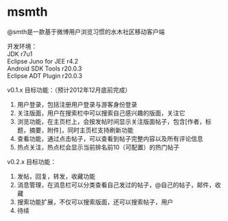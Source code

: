 msmth
=====

@smth是一款基于微博用户浏览习惯的水木社区移动客户端

开发环境：  
JDK r7u1  
Eclipse Juno for JEE r4.2   
Android SDK Tools r20.0.3   
Eclipse ADT Plugin r20.0.3  

v0.1.x 目标功能：（预计2012年12月底前完成）  

1. 用户登录，包括注册用户登录与游客身份登录  
2. 关注版面，用户在搜索栏中可以搜索自己感兴趣的版面，关注它  
3. 浏览功能，在主页栏上，会按发帖时间显示关注版面帖子，包含[作者，标题，摘要，附件]，同时主页栏支持刷新功能  
3. 查看功能，通过点击帖子，可以查看到帖子完整内容以及所有评论信息  
4. 热点关注，热点栏会显示当前排名前10（可配置）的热门帖子  

v0.2.x 目标功能：

1. 发帖，回复，转发，收藏功能  
2. 消息管理，在消息栏可以分类查看自己发过的帖子，@自己的帖子，邮件，收藏  
3. 搜索功能扩展，不仅可以搜索版面，还可以搜索帖子，用户  
4. 待续  

